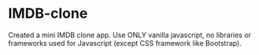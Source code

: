 # IMDB-clone

Created a mini IMDB clone app. Use ONLY vanilla javascript, no libraries or frameworks used for Javascript (except CSS framework like Bootstrap).

